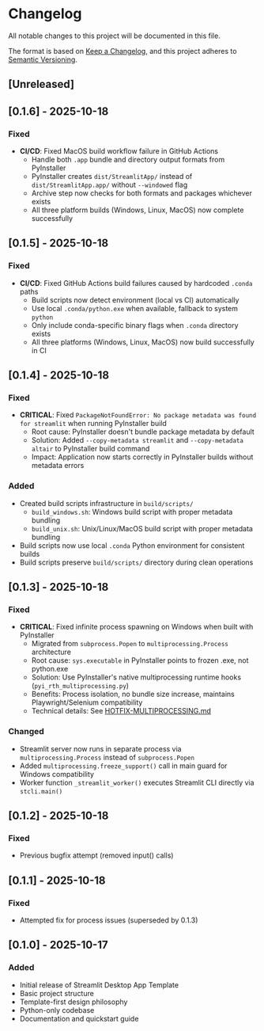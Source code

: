 # Changelog

All notable changes to this project will be documented in this file.

The format is based on [Keep a Changelog](https://keepachangelog.com/en/1.0.0/),
and this project adheres to [Semantic Versioning](https://semver.org/spec/v2.0.0.html).

## [Unreleased]

## [0.1.6] - 2025-10-18

### Fixed
- **CI/CD**: Fixed MacOS build workflow failure in GitHub Actions
  - Handle both `.app` bundle and directory output formats from PyInstaller
  - PyInstaller creates `dist/StreamlitApp/` instead of `dist/StreamlitApp.app/` without `--windowed` flag
  - Archive step now checks for both formats and packages whichever exists
  - All three platform builds (Windows, Linux, MacOS) now complete successfully

## [0.1.5] - 2025-10-18

### Fixed
- **CI/CD**: Fixed GitHub Actions build failures caused by hardcoded `.conda` paths
  - Build scripts now detect environment (local vs CI) automatically
  - Use local `.conda/python.exe` when available, fallback to system `python`
  - Only include conda-specific binary flags when `.conda` directory exists
  - All three platforms (Windows, Linux, MacOS) now build successfully in CI

## [0.1.4] - 2025-10-18

### Fixed
- **CRITICAL**: Fixed `PackageNotFoundError: No package metadata was found for streamlit` when running PyInstaller build
  - Root cause: PyInstaller doesn't bundle package metadata by default
  - Solution: Added `--copy-metadata streamlit` and `--copy-metadata altair` to PyInstaller build command
  - Impact: Application now starts correctly in PyInstaller builds without metadata errors

### Added
- Created build scripts infrastructure in `build/scripts/`
  - `build_windows.sh`: Windows build script with proper metadata bundling
  - `build_unix.sh`: Unix/Linux/MacOS build script with proper metadata bundling
- Build scripts now use local `.conda` Python environment for consistent builds
- Build scripts preserve `build/scripts/` directory during clean operations

## [0.1.3] - 2025-10-18

### Fixed
- **CRITICAL**: Fixed infinite process spawning on Windows when built with PyInstaller
  - Migrated from `subprocess.Popen` to `multiprocessing.Process` architecture
  - Root cause: `sys.executable` in PyInstaller points to frozen .exe, not python.exe
  - Solution: Use PyInstaller's native multiprocessing runtime hooks (`pyi_rth_multiprocessing.py`)
  - Benefits: Process isolation, no bundle size increase, maintains Playwright/Selenium compatibility
  - Technical details: See [HOTFIX-MULTIPROCESSING.md](specs/main/HOTFIX-MULTIPROCESSING.md)

### Changed
- Streamlit server now runs in separate process via `multiprocessing.Process` instead of `subprocess.Popen`
- Added `multiprocessing.freeze_support()` call in main guard for Windows compatibility
- Worker function `_streamlit_worker()` executes Streamlit CLI directly via `stcli.main()`

## [0.1.2] - 2025-10-18

### Fixed
- Previous bugfix attempt (removed input() calls)

## [0.1.1] - 2025-10-18

### Fixed
- Attempted fix for process issues (superseded by 0.1.3)

## [0.1.0] - 2025-10-17

### Added
- Initial release of Streamlit Desktop App Template
- Basic project structure
- Template-first design philosophy
- Python-only codebase
- Documentation and quickstart guide
